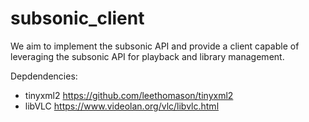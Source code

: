 # subsonic_client

We aim to implement the subsonic API and provide a client capable of leveraging the subsonic API for playback and library management.

Depdendencies:
  * tinyxml2 https://github.com/leethomason/tinyxml2
  * libVLC https://www.videolan.org/vlc/libvlc.html
